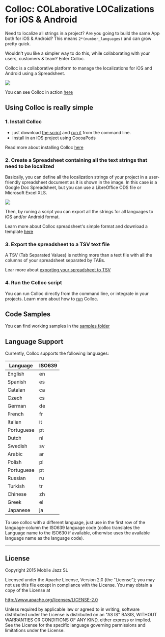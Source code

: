 # Colloc: COLaborative LOCalizations for iOS & Android

Need to localize all strings in a project? Are you going to build the same App both for iOS & Android? This means `2*(number_languages)` and can grow pretty quick.

Wouldn't you like a simpler way to do this, while collaborating with your users, customers & team? Enter Colloc.

Colloc is a collaborative platform to manage the localizations for iOS and Android using a Spreadsheet.

![](doc/img/4.code.gif)

You can see Colloc in action [here](doc/inaction.md)

## Using Colloc is really simple

### 1. Install Colloc

- just download [the script]((https://github.com/mobilejazz/Colloc/blob/master/colloc.php)) and [run it](doc/run.md) from the command line.
- install in an iOS project using CocoaPods

Read more about installing Colloc [here](doc/install.md)

### 2. Create a Spreadsheet containing all the text strings that need to be localized

Basically, you can define all the localization strings of your project in a user-friendly spreadsheet document as it is shown in the image. In this case is a Google Doc Spreadsheet, but you can use a LibreOffice ODS file or Microsoft Excel XLS.

![](doc/img/sample_gspreadsheet.png)

Then, by runing a script you can export all the strings for all languages to iOS and/or Android format.

Learn more about Colloc spreadsheet's simple format and download a template [here](doc/spreadsheet.md)


### 3. Export the spreadsheet to a TSV text file

A TSV (Tab Separated Values) is nothing more than a text file with all the columns of your spreadsheet separated by TABs.

Lear more about [exporting your spreadsheet to TSV](doc/tsv.md)

### 4. Run the Colloc script

You can run Colloc directly from the command line, or integrate in your projects. Learn more about how to [run](doc/run.md) Colloc.


## Code Samples

You can find working samples in the [samples folder](Sample%20Projects)

## Language Support

Currently, Colloc supports the following languages:

| Language   | ISO639 |
|------------|--------|
| English    | en     |
| Spanish    | es     |
| Catalan    | ca     |
| Czech      | cs     |
| German     | de     |
| French     | fr     |
| Italian    | it     |
| Portuguese | pt     |
| Dutch      | nl     |
| Swedish    | sv     |
| Arabic     | ar     |
| Polish     | pl     |
| Portuguese | pt     |
| Russian    | ru     |
| Turkish    | tr     |
| Chinese    | zh     |
| Greek      | el     |
| Japanese   | ja     |

To use colloc with a different language, just use in the first row of the language-column the ISO639 language code (colloc translates the Language name to the ISO630 if available, otherwise uses the available language name as the language code).

---
## License

Copyright 2015 Mobile Jazz SL

Licensed under the Apache License, Version 2.0 (the "License");
you may not use this file except in compliance with the License.
You may obtain a copy of the License at

http://www.apache.org/licenses/LICENSE-2.0

Unless required by applicable law or agreed to in writing, software
distributed under the License is distributed on an "AS IS" BASIS,
WITHOUT WARRANTIES OR CONDITIONS OF ANY KIND, either express or implied.
See the License for the specific language governing permissions and
limitations under the License.
